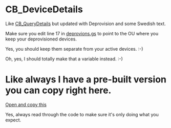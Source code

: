 # CB_DeviceDetails
Like [CB_QueryDetails](https://github.com/NoSubstitute/CB_QueryDetails) but updated with Deprovision and some Swedish text.

Make sure you edit line 17 in [deprovions.gs](https://github.com/NoSubstitute/CB_DeviceDetails/blob/main/deprovisionDevice.gs) to point to the OU where you keep your deprovisioned devices.

Yes, you should keep them separate from your active devices. :-)

Oh, yes, I should totally make that a variable instead. :-)

# Like always I have a pre-built version you can copy right here.
[Open and copy this](https://script.google.com/d/1zJ8wA-bJ7-3qoUC5Aksf-HjFoCB2QNI8DIeoGZ1pPXfHqgOBdS_aE_fZ/edit)

Yes, always read through the code to make sure it's only doing what you expect.
